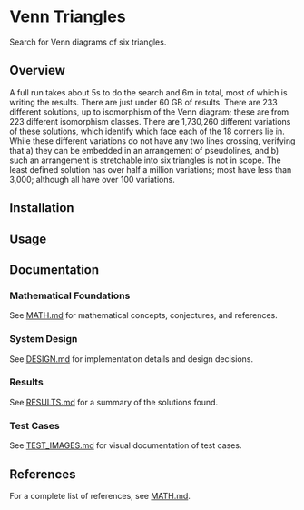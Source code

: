 # Venn Triangles

Search for Venn diagrams of six triangles.

## Overview

A full run takes about 5s to do the search and 6m in total, most of which is writing the results.
There are just under 60 GB of results. There are 233 different solutions, up to isomorphism of the Venn diagram; 
these are from 223 different isomorphism classes. There are 1,730,260 different variations of these solutions,
which identify which face each of the 18 corners lie in. While these different variations do not have any two lines
crossing, verifying that a) they can be embedded in an arrangement of pseudolines, and b) such an arrangement
is stretchable into six triangles is not in scope. The least defined solution has over half a million variations;
most have less than 3,000; although all have over 100 variations.

## Installation

## Usage

## Documentation

### Mathematical Foundations
See [MATH.md](docs/MATH.md) for mathematical concepts, conjectures, and references.

### System Design
See [DESIGN.md](docs/DESIGN.md) for implementation details and design decisions.

### Results
See [RESULTS.md](docs/RESULTS.md) for a summary of the solutions found.

### Test Cases
See [TEST_IMAGES.md](docs/TEST_IMAGES.md) for visual documentation of test cases.

## References
For a complete list of references, see [MATH.md](docs/MATH.md#references).




